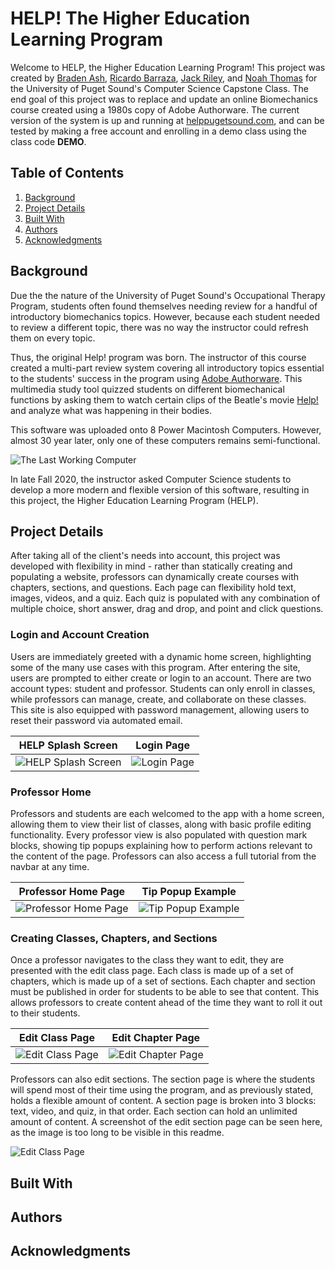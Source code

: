 # HELP! The Higher Education Learning Program
Welcome to HELP, the Higher Education Learning Program! This project was created by [Braden Ash](https://github.com/ashbraden1), [Ricardo Barraza](https://github.com/rbarraza21), [Jack Riley](https://github.com/Jriles), and [Noah Thomas](https://github.com/n0ahth0mas) for the University of Puget Sound's Computer Science Capstone Class. The end goal of this project was to replace and update an online Biomechanics course created using a 1980s copy of Adobe Authorware. The current version of the system is up and running at [helppugetsound.com](helppugetsound.com), and can be tested by making a free account and enrolling in a demo class using the class code **DEMO**.

## Table of Contents

1. [Background](#background)
2. [Project Details](#details)
3. [Built With](#built)
4. [Authors](#authors)
5. [Acknowledgments](#ack)




<a name="background">

## Background
</a>

Due the the nature of the University of Puget Sound's Occupational Therapy Program, students often found themselves needing review for a handful of introductory biomechanics topics. However, because each student needed to review a different topic, there was no way the instructor  could refresh them on every topic.

Thus, the original Help! program was born. The instructor of this course created a multi-part review system covering all introductory topics essential to the students' success in the program using [Adobe Authorware](https://en.wikipedia.org/wiki/Adobe_Authorware). This multimedia study tool quizzed students on different biomechanical functions by asking them to watch certain clips of the Beatle's movie [Help!](https://en.wikipedia.org/wiki/Help!_(film)) and analyze what was happening in their bodies.

This software was uploaded onto 8 Power Macintosh Computers. However, almost 30 year later, only one of these computers remains semi-functional.

![The Last Working Computer](static/img/originalView1.png)

In late Fall 2020, the instructor asked Computer Science students to develop a more modern and flexible version of this software, resulting in this project, the Higher Education Learning Program (HELP).

<a name="details">

## Project Details
</a>

After taking all of the client's needs into account, this project was developed with flexibility in mind - rather than statically creating and populating a website, professors can dynamically create courses with chapters, sections, and questions. Each page can flexibility hold text, images, videos, and a quiz. Each quiz is populated with any combination of multiple choice, short answer, drag and drop, and point and click questions.

### Login and Account Creation

Users are immediately greeted with a dynamic home screen, highlighting some of the many use cases with this program. After entering the site, users are prompted to either create or login to an account. There are two account types: student and professor. Students can only enroll in classes, while professors can manage, create, and collaborate on these classes. This site is also equipped with password management, allowing users to reset their password via automated email.

| HELP Splash Screen  | Login Page |
| ------------- | ------------- |
| ![HELP Splash Screen](static/screenshots/splash.png) | ![Login Page](static/screenshots/login.png)  |

### Professor Home

Professors and students are each welcomed to the app with a home screen, allowing them to view their list of classes, along with basic profile editing functionality. Every professor view is also populated with question mark blocks, showing tip popups explaining how to perform actions relevant to the content of the page. Professors can also access a full tutorial from the navbar at any time.

| Professor Home Page | Tip Popup Example |
| ------------- | ------------- |
| ![Professor Home Page](static/screenshots/prof_home.png) | ![Tip Popup Example](static/screenshots/tip.png)  |

### Creating Classes, Chapters, and Sections

Once a professor navigates to the class they want to edit, they are presented with the edit class page. Each class is made up of a set of chapters, which is made up of a set of sections. Each chapter and section must be published in order for students to be able to see that content. This allows professors to create content ahead of the time they want to roll it out to their students.

| Edit Class Page| Edit Chapter Page |
| ------------- | ------------- |
| ![Edit Class Page](static/screenshots/edit_class.png) | ![Edit Chapter Page](static/screenshots/edit_chap.png)  |

Professors can also edit sections. The section page is where the students will spend most of their time using the program, and as previously stated, holds a flexible amount of content. A section page is broken into 3 blocks: text, video, and quiz, in that order. Each section can hold an unlimited amount of content. A screenshot of the edit section page can be seen here, as the image is too long to be visible in this readme.

![Edit Class Page](static/screenshots/FS_section.png)

<a name="built">

## Built With
</a>

<a name="authors">

## Authors
</a>

<a name="ack">

## Acknowledgments
</a>
